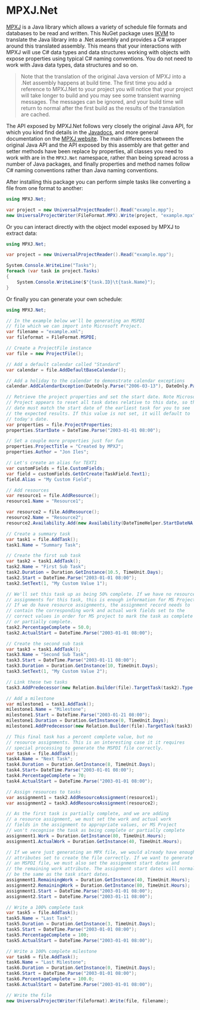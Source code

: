 # MPXJ.Net

[MPXJ](http://mpxj.org) is a Java library which allows a variety of schedule
file formats and databases to be read and written. This NuGet package uses
[IKVM](https://github.com/ikvm-revived/ikvm) to translate the Java library
into a .Net assembly and provides a C# wrapper around this translated
assembly. This means that your interactions with MPXJ will use C# data types
and data structures working with objects with expose properties using
typical C# naming conventions.  You do not need to work with Java data
types, data structures and so on.

> Note that the translation of the original Java version of MPXJ into
> a .Net assembly happens at build time. The first time you add a
> reference to MPXJ.Net to your project you will notice that your project
> will take longer to build and you may see some transient warning messages.
> The messages can be ignored, and your build time will return to normal
> after the first build as the results of the translation are cached.

The API exposed by MPXJ.Net follows very closely the original Java API,
for which you kind find details in the
[Javadocs](http://www.mpxj.org/apidocs/index.html), and more general
documentation on the [MPXJ website](https://www.mpxj.org/).
The main differences between the original Java API and the API exposed by this
assembly are that getter and setter methods have been replace by properties,
all classes you need to work with are in the `MPXJ.Net` namespace, rather
than being spread across a number of Java packages, and finally properties
and method names follow C# naming conventions rather than Java naming
conventions.

After installing this package you can perform simple tasks like converting a
file from one format to another:

```c#
using MPXJ.Net;

var project = new UniversalProjectReader().Read("example.mpp");
new UniversalProjectWriter(FileFormat.MPX).Write(project, "example.mpx");
```

Or you can interact directly with the object model exposed by MPXJ to extract
data:

```c#
using MPXJ.Net;

var project = new UniversalProjectReader().Read("example.mpp");

System.Console.WriteLine("Tasks");
foreach (var task in project.Tasks)
{
    System.Console.WriteLine($"{task.ID}\t{task.Name}");
}   
```

Or finally you can generate your own schedule:

```c#
using MPXJ.Net;

// In the example below we'll be generating an MSPDI
// file which we can import into Microsoft Project.
var filename = "example.xml";
var fileformat = FileFormat.MSPDI;

// Create a ProjectFile instance
var file = new ProjectFile();

// Add a default calendar called "Standard"
var calendar = file.AddDefaultBaseCalendar();

// Add a holiday to the calendar to demonstrate calendar exceptions
calendar.AddCalendarException(DateOnly.Parse("2006-03-13"), DateOnly.Parse("2006-03-13"));

// Retrieve the project properties and set the start date. Note Microsoft
// Project appears to reset all task dates relative to this date, so this
// date must match the start date of the earliest task for you to see
// the expected results. If this value is not set, it will default to
// today's date.
var properties = file.ProjectProperties;
properties.StartDate = DateTime.Parse("2003-01-01 08:00");

// Set a couple more properties just for fun
properties.ProjectTitle = "Created by MPXJ";
properties.Author = "Jon Iles";

// Let's create an alias for TEXT1
var customFields = file.CustomFields;
var field = customFields.GetOrCreate(TaskField.Text1);
field.Alias = "My Custom Field";

// Add resources
var resource1 = file.AddResource();
resource1.Name = "Resource1";

var resource2 = file.AddResource();
resource2.Name = "Resource2";
resource2.Availability.Add(new Availability(DateTimeHelper.StartDateNA, DateTimeHelper.EndDateNA, 50));

// Create a summary task
var task1 = file.AddTask();
task1.Name = "Summary Task";

// Create the first sub task
var task2 = task1.AddTask();
task2.Name = "First Sub Task";
task2.Duration = Duration.GetInstance(10.5, TimeUnit.Days);
task2.Start = DateTime.Parse("2003-01-01 08:00");
task2.SetText(1, "My Custom Value 1");

// We'll set this task up as being 50% complete. If we have no resource
// assignments for this task, this is enough information for MS Project.
// If we do have resource assignments, the assignment record needs to
// contain the corresponding work and actual work fields set to the
// correct values in order for MS project to mark the task as complete
// or partially complete.
task2.PercentageComplete = 50.0;
task2.ActualStart = DateTime.Parse("2003-01-01 08:00");

// Create the second sub task
var task3 = task1.AddTask();
task3.Name = "Second Sub Task";
task3.Start = DateTime.Parse("2003-01-11 08:00");
task3.Duration = Duration.GetInstance(10, TimeUnit.Days);
task3.SetText(1, "My Custom Value 2");

// Link these two tasks
task3.AddPredecessor(new Relation.Builder(file).TargetTask(task2).Type(RelationType.FinishStart));

// Add a milestone
var milestone1 = task1.AddTask();
milestone1.Name = "Milestone";
milestone1.Start = DateTime.Parse("2003-01-21 08:00");
milestone1.Duration = Duration.GetInstance(0, TimeUnit.Days);
milestone1.AddPredecessor(new Relation.Builder(file).TargetTask(task3).Type(RelationType.FinishStart));

// This final task has a percent complete value, but no
// resource assignments. This is an interesting case it it requires
// special processing to generate the MSPDI file correctly.
var task4 = file.AddTask();
task4.Name = "Next Task";
task4.Duration = Duration.GetInstance(8, TimeUnit.Days);
task4.Start= DateTime.Parse("2003-01-01 08:00");
task4.PercentageComplete = 70;
task4.ActualStart = DateTime.Parse("2003-01-01 08:00");

// Assign resources to tasks
var assignment1 = task2.AddResourceAssignment(resource1);
var assignment2 = task3.AddResourceAssignment(resource2);

// As the first task is partially complete, and we are adding
// a resource assignment, we must set the work and actual work
// fields in the assignment to appropriate values, or MS Project
// won't recognise the task as being complete or partially complete
assignment1.Work = Duration.GetInstance(80, TimeUnit.Hours);
assignment1.ActualWork = Duration.GetInstance(40, TimeUnit.Hours);

// If we were just generating an MPX file, we would already have enough
// attributes set to create the file correctly. If we want to generate
// an MSPDI file, we must also set the assignment start dates and
// the remaining work attribute. The assignment start dates will normally
// be the same as the task start dates.
assignment1.RemainingWork = Duration.GetInstance(40, TimeUnit.Hours);
assignment2.RemainingWork = Duration.GetInstance(80, TimeUnit.Hours);
assignment1.Start = DateTime.Parse("2003-01-01 08:00");
assignment2.Start = DateTime.Parse("2003-01-11 08:00");

// Write a 100% complete task
var task5 = file.AddTask();
task5.Name = "Last Task";
task5.Duration = Duration.GetInstance(3, TimeUnit.Days);
task5.Start = DateTime.Parse("2003-01-01 08:00");
task5.PercentageComplete = 100;
task5.ActualStart = DateTime.Parse("2003-01-01 08:00");

// Write a 100% complete milestone
var task6 = file.AddTask();
task6.Name = "Last Milestone";
task6.Duration = Duration.GetInstance(0, TimeUnit.Days);
task6.Start = DateTime.Parse("2003-01-01 08:00");
task6.PercentageComplete = 100.0;
task6.ActualStart = DateTime.Parse("2003-01-01 08:00");

// Write the file
new UniversalProjectWriter(fileformat).Write(file, filename);
```
